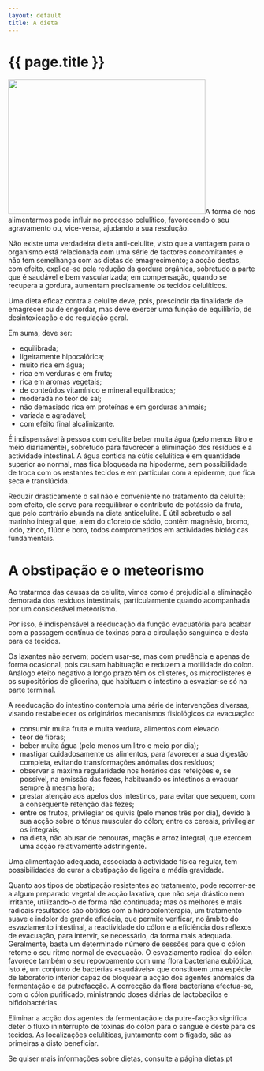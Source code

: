 ```yaml
---
layout: default
title: A dieta
---
```


# {{ page.title }}

<img src="{{ site.url }}/assets/2011/06/dieta-celulite.jpg" alt="" title="dieta celulite" width="400" height="273" class="alignleft size-full wp-image-171" />A forma de nos alimentarmos pode influir no processo celulítico, favorecendo o seu agravamento ou, vice-versa, ajudando a sua resolução.

Não existe uma verdadeira dieta anti-celulite, visto que a vantagem para o organismo está relacionada com uma série de factores concomitantes e não tem semelhança com as dietas de emagrecimento; a acção destas, com efeito, explica-se pela redução da gordura orgânica, sobretudo a parte que é saudável e bem vascularizada; em compensação, quando se recupera a gordura, aumentam precisamente os tecidos celulíticos.

Uma dieta eficaz contra a celulite deve, pois, prescindir da finalidade de emagrecer ou de engordar, mas deve exercer uma função de equilíbrio, de desintoxicação e de regulação geral.

Em suma, deve ser:
<ul>
  <li>equilibrada;</li>
  <li>ligeiramente hipocalórica;</li>
  <li>muito rica em água;</li>
  <li>rica em verduras e em fruta;</li>
  <li>rica em aromas vegetais;</li>
  <li>de conteúdos vitamínico e mineral equilibrados;</li>
  <li>moderada no teor de sal;</li>
  <li>não demasiado rica em proteínas e em gorduras animais;</li>
  <li>variada e agradável;</li>
  <li>com efeito final alcalinizante.</li>
</ul>
É indispensável à pessoa com celulite beber muita água (pelo menos litro e meio diariamente), sobretudo para favorecer a eliminação dos resíduos e a actividade intestinal. A água contida na cútis celulítica é em quantidade superior ao normal, mas fica bloqueada na hipoderme, sem possibilidade de troca com os restantes tecidos e em particular com a epiderme, que fica seca e translúcida.

Reduzir drasticamente o sal não é conveniente no tratamento da celulite; com efeito, ele serve para reequilibrar o contributo de potássio da fruta, que pelo contrário abunda na dieta anticelulite. É útil sobretudo o sal marinho integral que, além do c1oreto de sódio, contém magnésio, bromo, iodo, zinco, f1úor e boro, todos comprometidos em actividades biológicas fundamentais.
<h1>A obstipação e o meteorismo</h1>

Ao tratarmos das causas da celulite, vimos como é prejudicial a eliminação demorada dos resíduos intestinais, particularmente quando acompanhada por um considerável meteorismo.

Por isso, é indispensável a reeducação da função evacuatória para acabar com a passagem contínua de toxinas para a circulação sanguínea e desta para os tecidos.

Os laxantes não servem; podem usar-se, mas com prudência e apenas de forma ocasional, pois causam habituação e reduzem a motilidade do cólon. Análogo efeito negativo a longo prazo têm os c1isteres, os microclisteres e os supositórios de glicerina, que habituam o intestino a esvaziar-se só na parte terminal.

A reeducação do intestino contempla uma série de intervenções diversas, visando restabelecer os originários mecanismos fisiológicos da evacuação:
<ul>
  <li>consumir muita fruta e muita verdura, alimentos com elevado</li>
  <li>teor de fibras;</li>
  <li>beber muita água (pelo menos um litro e meio por dia);</li>
  <li>mastigar cuidadosamente os alimentos, para favorecer a sua digestão completa, evitando transformações anómalas dos resíduos;</li>
  <li>observar a máxima regularidade nos horários das refeições e, se possível, na emissão das fezes, habituando os intestinos a evacuar sempre à mesma hora;</li>
  <li>prestar atenção aos apelos dos intestinos, para evitar que sequem, com a consequente retenção das fezes;</li>
  <li>entre os frutos, privilegiar os quivis (pelo menos três por dia), devido à sua acção sobre o tónus muscular do cólon; entre os cereais, privilegiar os integrais;</li>
  <li>na dieta, não abusar de cenouras, maçãs e arroz integral, que exercem uma acção relativamente adstringente.</li>
</ul>
Uma alimentação adequada, associada à actividade física regular, tem possibilidades de curar a obstipação de ligeira e média gravidade.

Quanto aos tipos de obstipação resistentes ao tratamento, pode recorrer-se a algum preparado vegetal de acção laxativa, que não seja drástico nem irritante, utilizando-o de forma não continuada; mas os melhores e mais radicais resultados são obtidos com a hidrocolonterapia, um tratamento suave e indolor de grande eficácia, que permite verificar, no âmbito do esvaziamento intestinal, a reactividade do cólon e a eficiência dos reflexos de evacuação, para intervir, se necessário, da forma mais adequada. Geralmente, basta um determinado número de sessões para que o cólon retome o seu ritmo normal de evacuação. O esvaziamento radical do cólon favorece também o seu repovoamento com uma flora bacteriana eubiótica, isto é, um conjunto de bactérias «saudáveis» que constituem uma espécie de laboratório interior capaz de bloquear a acção dos agentes anómalos da fermentação e da putrefacção. A correcção da flora bacteriana efectua-se, com o cólon purificado, ministrando doses diárias de lactobacilos e bifidobactérias.

Eliminar a acção dos agentes da fermentação e da putre-facção significa deter o fluxo ininterrupto de toxinas do cólon para o sangue e deste para os tecidos. As localizações celulíticas, juntamente com o fígado, são as primeiras a disto beneficiar.

Se quiser mais informações sobre dietas, consulte a página <a href="http://www.dietas.pt">dietas.pt</a>
